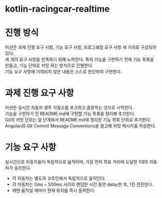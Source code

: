 # kotlin-racingcar-realtime

# 진행 방식
미션은 과제 진행 요구 사항, 기능 요구 사항, 프로그래밍 요구 사항 세 가지로 구성되어 있다.  
세 개의 요구 사항을 만족하기 위해 노력한다. 특히 기능을 구현하기 전에 기능 목록을 만들고, 기능 단위로 커밋 하는 방식으로 진행한다.  
기능 요구 사항에 기재되지 않은 내용은 스스로 판단하여 구현한다.  
# 과제 진행 요구 사항
미션은 실시간 자동차 경주 저장소를 포크하고 클론하는 것으로 시작한다.  
기능을 구현하기 전 README.md에 구현할 기능 목록을 정리해 추가한다.  
Git의 커밋 단위는 앞 단계에서 README.md에 정리한 기능 목록 단위로 추가한다.  
AngularJS Git Commit Message Conventions을 참고해 커밋 메시지를 작성한다.  
# 기능 요구 사항
실시간으로 자동차들이 독립적으로 움직이며, 가장 먼저 목표 거리에 도달한 1대의 자동차가 승리한다.  

- 각 자동차는 별도의 코루틴에서 독립적으로 움직인다.
- 각 자동차는 0ms ~ 500ms 사이의 랜덤한 시간 동안 delay한 후, 1칸 전진한다.
- 매번 움직일 때마다 현재 위치를 즉시 출력한다.